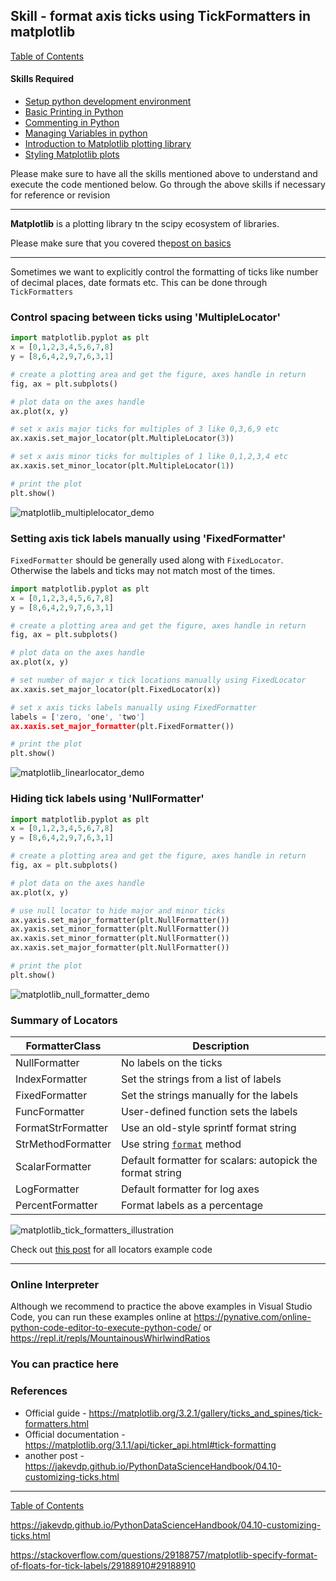 ## Skill - format axis ticks using TickFormatters in matplotlib
[Table of Contents](https://nagasudhir.blogspot.com/2020/04/taming-python-table-of-contents.html)
#### Skills Required
* [Setup python development environment](https://nagasudhir.blogspot.com/2020/04/setup-python-development-environment_14.html)
* [Basic Printing in Python](https://nagasudhir.blogspot.com/2020/04/basic-printing-in-python.html)
* [Commenting in Python](https://nagasudhir.blogspot.com/2020/04/comments-in-python.html)
* [Managing Variables in python](https://nagasudhir.blogspot.com/2020/04/managing-variables-in-python.html)
* [Introduction to Matplotlib plotting library](https://nagasudhir.blogspot.com/2020/05/intro-to-matplotlib.html)
* [Styling Matplotlib plots](https://nagasudhir.blogspot.com/2020/05/styling-matplotlib-plots.html)

Please make sure to have all the skills mentioned above to understand and execute the code mentioned below. Go through the above skills if necessary for reference or revision

<hr/>

**Matplotlib** is a plotting library tn the scipy ecosystem of libraries.

Please make sure that you covered the[post on basics](https://nagasudhir.blogspot.com/2020/05/intro-to-matplotlib.html)
<hr/>

Sometimes we want to explicitly control the formatting of ticks like number of decimal places, date formats etc. This can be done through `TickFormatters`

### Control spacing between ticks using 'MultipleLocator'
```python
import matplotlib.pyplot as plt
x = [0,1,2,3,4,5,6,7,8]
y = [8,6,4,2,9,7,6,3,1]

# create a plotting area and get the figure, axes handle in return
fig, ax = plt.subplots()

# plot data on the axes handle
ax.plot(x, y)

# set x axis major ticks for multiples of 3 like 0,3,6,9 etc
ax.xaxis.set_major_locator(plt.MultipleLocator(3))

# set x axis minor ticks for multiples of 1 like 0,1,2,3,4 etc
ax.xaxis.set_minor_locator(plt.MultipleLocator(1))

# print the plot
plt.show()
```
![matplotlib_multiplelocator_demo](https://github.com/nagasudhirpulla/taming_python/raw/master/blog/skills/assets/img/matplotlib_multiplelocator_demo.PNG)

### Setting axis tick labels manually using 'FixedFormatter'
`FixedFormatter` should be generally used along with `FixedLocator`. Otherwise the labels and ticks may not match most of the times.
```python
import matplotlib.pyplot as plt
x = [0,1,2,3,4,5,6,7,8]
y = [8,6,4,2,9,7,6,3,1]

# create a plotting area and get the figure, axes handle in return
fig, ax = plt.subplots()

# plot data on the axes handle
ax.plot(x, y)

# set number of major x tick locations manually using FixedLocator
ax.xaxis.set_major_locator(plt.FixedLocator(x))

# set x axis ticks labels manually using FixedFormatter
labels = ['zero, 'one', 'two']
ax.xaxis.set_major_formatter(plt.FixedFormatter())

# print the plot
plt.show()
```
![matplotlib_linearlocator_demo](https://github.com/nagasudhirpulla/taming_python/raw/master/blog/skills/assets/img/matplotlib_linearlocator_demo.PNG)
### Hiding tick labels using 'NullFormatter'
```python
import matplotlib.pyplot as plt
x = [0,1,2,3,4,5,6,7,8]
y = [8,6,4,2,9,7,6,3,1]

# create a plotting area and get the figure, axes handle in return
fig, ax = plt.subplots()

# plot data on the axes handle
ax.plot(x, y)

# use null locator to hide major and minor ticks
ax.yaxis.set_major_formatter(plt.NullFormatter())
ax.yaxis.set_minor_formatter(plt.NullFormatter())
ax.xaxis.set_minor_formatter(plt.NullFormatter())
ax.xaxis.set_major_formatter(plt.NullFormatter())

# print the plot
plt.show()
```
![matplotlib_null_formatter_demo](https://github.com/nagasudhirpulla/taming_python/raw/master/blog/skills/assets/img/matplotlib_null_formatter_demo.PNG)

### Summary of Locators
| FormatterClass     | Description                             |
|--------------------|-----------------------------------------|
| NullFormatter      | No labels on the ticks                  |
| IndexFormatter     | Set the strings from a list of labels   |
| FixedFormatter     | Set the strings manually for the labels |
| FuncFormatter      | User-defined function sets the labels   |
| FormatStrFormatter | Use an old-style sprintf format string      |
| StrMethodFormatter | Use string [`format`](https://docs.python.org/3/library/functions.html#format "(in Python v3.8)") method      |
| ScalarFormatter    | Default formatter for scalars: autopick the format string  |
| LogFormatter       | Default formatter for log axes          |
| PercentFormatter       | Format labels as a percentage          |

![matplotlib_tick_formatters_illustration](https://github.com/nagasudhirpulla/taming_python/raw/master/blog/skills/assets/img/matplotlib_tick_formatters_illustration.png)

Check out [this post](https://matplotlib.org/3.2.1/gallery/ticks_and_spines/tick-formatters.html) for all locators example code

<hr/>

### Online Interpreter
Although we recommend to practice the above examples in Visual Studio Code, you can run these examples online at https://pynative.com/online-python-code-editor-to-execute-python-code/ or https://repl.it/repls/MountainousWhirlwindRatios

### You can practice here


### References
* Official guide - https://matplotlib.org/3.2.1/gallery/ticks_and_spines/tick-formatters.html
* Official documentation - https://matplotlib.org/3.1.1/api/ticker_api.html#tick-formatting
* another post - https://jakevdp.github.io/PythonDataScienceHandbook/04.10-customizing-ticks.html

<hr/>

[Table of Contents](https://nagasudhir.blogspot.com/2020/04/taming-python-table-of-contents.html)





https://jakevdp.github.io/PythonDataScienceHandbook/04.10-customizing-ticks.html

https://stackoverflow.com/questions/29188757/matplotlib-specify-format-of-floats-for-tick-labels/29188910#29188910


<!--stackedit_data:
eyJwcm9wZXJ0aWVzIjoidGl0bGU6IEZvcm1hdCBheGlzIHRpY2
tzIGluIG1hdHBsb3RsaWJcbmF1dGhvcjogTmFnYXN1ZGhpciBQ
dWxsYVxuZGF0ZTogJzIwMjAtMDUtMTYnXG50YWdzOiAncHl0aG
9uLCBsZWFybmluZywgdHV0b3JpYWwsIHRhbWluZ19weXRob25f
c2tpbGwnXG5jYXRlZ29yaWVzOiB0YW1pbmdfcHl0aG9uX3NraW
xsXG4iLCJoaXN0b3J5IjpbMzA4ODgyMDc1LC0xNTA4ODM0MjQ3
LDE1MTkzMDQ5NDksMjA1MTc5NzU4LC05MjQzOTI5MTUsMTY5Mj
QyMzU1NSw0NDYxOTAzODksMjA1ODc4NjUwOV19
-->